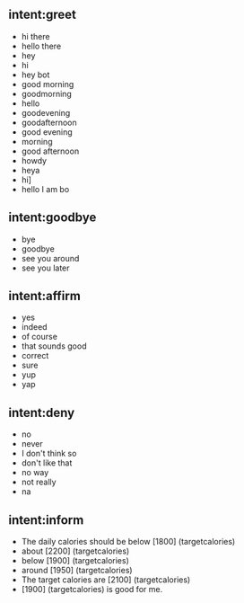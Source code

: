 ## intent:greet
- hi there
- hello there
- hey
- hi
- hey bot
- good morning
- goodmorning
- hello
- goodevening
- goodafternoon
- good evening
- morning
- good afternoon
- howdy
- heya
- hi]
- hello I am bo

## intent:goodbye
- bye
- goodbye
- see you around
- see you later

## intent:affirm
- yes
- indeed
- of course
- that sounds good
- correct
- sure
- yup
- yap

## intent:deny
- no
- never
- I don't think so
- don't like that
- no way
- not really
- na

## intent:inform
- The daily calories should be below [1800] (targetcalories)
- about [2200] (targetcalories)
- below [1900] (targetcalories)
- around [1950] (targetcalories)
- The target calories are [2100] (targetcalories)
- [1900] (targetcalories) is good for me.
